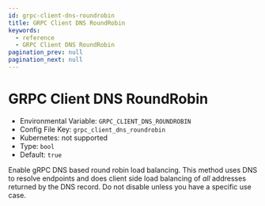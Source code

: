 ```yaml
---
id: grpc-client-dns-roundrobin
title: GRPC Client DNS RoundRobin
keywords:
  - reference
  - GRPC Client DNS RoundRobin
pagination_prev: null
pagination_next: null
---
```


# GRPC Client DNS RoundRobin

- Environmental Variable: `GRPC_CLIENT_DNS_ROUNDROBIN`
- Config File Key: `grpc_client_dns_roundrobin`
- Kubernetes: not supported
- Type: `bool`
- Default: `true`

Enable gRPC DNS based round robin load balancing. This method uses DNS to resolve endpoints and does client side load balancing of _all_ addresses returned by the DNS record. Do not disable unless you have a specific use case.
